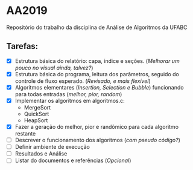 # AA2019

Repositório do trabalho da disciplina de Análise de Algoritmos da UFABC

## Tarefas:

- [x] Estrutura básica do relatório: capa, índice e seções. (_Melhorar um pouco no visual ainda, talvez?_)
- [x] Estrutura básica do programa, leitura dos parâmetros, seguido do controle de fluxo esperado. (_Revisado, e mais flexível_)
- [x] Algoritmos elementares (_Insertion, Selection e Bubble_) funcionando para todas entradas (_melhor, pior, random_)
- [x] Implementar os algoritmos em algoritmos.c:
  - MergeSort
  - QuickSort
  - HeapSort
- [x] Fazer a geração do melhor, pior e randômico para cada algoritmo restante
- [ ] Descrever o funcionamento dos algoritmos (_com pseudo código?_)
- [ ] Definir ambiente de execução
- [ ] Resultados e Análise
- [ ] Listar do documentos e referências (_Opcional_)
